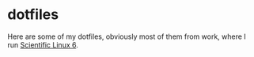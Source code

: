 dotfiles
========

Here are some of my dotfiles, obviously most of them from work, where I run
[Scientific Linux 6](https://www.scientificlinux.org/).
